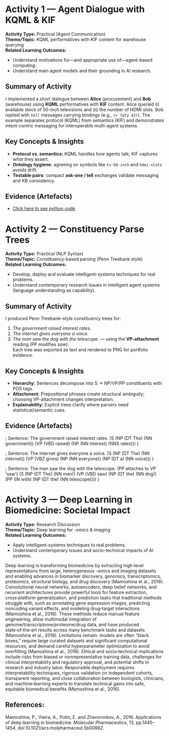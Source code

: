 # Activity 1 — Agent Dialogue with KQML & KIF

**Activity Type:** Practical (Agent Communication)  
**Theme/Topic:** KQML performatives with KIF content for warehouse querying  
**Related Learning Outcomes:**  
- Understand motivations for—and appropriate use of—agent-based computing.  
- Understand main agent models and their grounding in AI research.

## Summary of Activity
I implemented a short dialogue between **Alice** (procurement) and **Bob** (warehouse) using **KQML** performatives with **KIF** content. Alice queried (i) available stock of 50-inch televisions and (ii) the number of HDMI slots. Bob replied with `tell` messages carrying bindings (e.g., `(= ?qty 42)`). The example separates protocol (KQML) from semantics (KIF) and demonstrates intent-centric messaging for interoperable multi-agent systems.

## Key Concepts & Insights
- **Protocol vs. semantics:** KQML handles *how* agents talk; KIF captures *what* they assert.  
- **Ontology hygiene:** agreeing on symbols like `tv-50-inch` and `hdmi-slots` avoids drift.  
- **Testable pairs:** compact **ask-one / tell** exchanges validate messaging and KB consistency.

## Evidence (Artefacts)
- [Click here to see python code](../Act_1.py)


# Activity 2 — Constituency Parse Trees

**Activity Type:** Practical (NLP Syntax)  
**Theme/Topic:** Constituency-based parsing (Penn Treebank style)  
**Related Learning Outcomes:**  
- Develop, deploy and evaluate intelligent-systems techniques for real problems.  
- Understand contemporary research issues in intelligent agent systems (language understanding as capability).

## Summary of Activity
I produced Penn Treebank–style constituency trees for:  
1) *The government raised interest rates.*  
2) *The internet gives everyone a voice.*  
3) *The man saw the dog with the telescope.* — using the **VP-attachment** reading (PP modifies *saw*).  
Each tree was exported as text and rendered to PNG for portfolio evidence.

## Key Concepts & Insights
- **Hierarchy:** Sentences decompose into S → NP/VP/PP constituents with POS tags.  
- **Attachment:** Prepositional phrases create structural ambiguity; choosing VP-attachment changes interpretation.  
- **Explainability:** Explicit trees clarify where parsers need statistical/semantic cues.


## Evidence (Artefacts)

; Sentence: The government raised interest rates.
(S
  (NP (DT The) (NN government))
  (VP (VBD raised)
      (NP (NN interest) (NNS rates)))
)

; Sentence: The internet gives everyone a voice.
(S
  (NP (DT The) (NN internet))
  (VP (VBZ gives)
      (NP (NN everyone))
      (NP (DT a) (NN voice)))
)

; Sentence: The man saw the dog with the telescope.  (PP attaches to VP 'saw')
(S
  (NP (DT The) (NN man))
  (VP (VBD saw)
      (NP (DT the) (NN dog))
      (PP (IN with)
          (NP (DT the) (NN telescope))))
)



# Activity 3 — Deep Learning in Biomedicine: Societal Impact

**Activity Type:** Research Discussion  
**Theme/Topic:** Deep learning for -omics & imaging  
**Related Learning Outcomes:**  
- Apply intelligent-systems techniques to real problems.  
- Understand contemporary issues and socio-technical impacts of AI systems.

Deep learning is transforming biomedicine by extracting high‑level representations from large, heterogeneous -omics and imaging datasets and enabling advances in biomarker discovery, genomics, transcriptomics, proteomics, structural biology, and drug discovery (Mamoshina et al., 2016). Convolutional neural networks, autoencoders, deep belief networks, and recurrent architectures provide powerful tools for feature extraction, cross‑platform generalization, and prediction tasks that traditional methods struggle with, such as annotating gene expression images, predicting noncoding variant effects, and modeling drug‑target interactions (Mamoshina et al., 2016). These methods reduce manual feature engineering, allow multimodal integration of genome/transcriptome/proteome/drug data, and have produced state‑of‑the‑art results across many benchmark tasks and datasets (Mamoshina et al., 2016). Limitations remain: models are often “black boxes,” require large curated datasets and significant computational resources, and demand careful hyperparameter optimization to avoid overfitting (Mamoshina et al., 2016). Ethical and socio‑technical implications include risks from biased or nonrepresentative training data, challenges for clinical interpretability and regulatory approval, and potential shifts in research and industry labor. Responsible deployment requires interpretability techniques, rigorous validation on independent cohorts, transparent reporting, and close collaboration between biologists, clinicians, and machine‑learning experts to translate technical gains into safe, equitable biomedical benefits (Mamoshina et al., 2016).

## References:

Mamoshina, P., Vieira, A., Putin, E. and Zhavoronkov, A., 2016. Applications of deep learning in biomedicine. Molecular Pharmaceutics, 13, pp.1445–1454. doi:10.1021/acs.molpharmaceut.5b00982.
